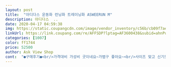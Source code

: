 ```yaml
---
layout: post 
title:  "아디다스 운동화 런닝화 트레이닝화 ASWEERUN M" 
description: 아디다스  ..
date: 2020-04-17 04:59:38 
img: https://static.coupangcdn.com/image/vendor_inventory/c56b/cb09f7ae4234dec51ca44d01c336f40a736a0eb55379b5d44d0c9a44130e.jpg 
linkUrl: https://link.coupang.com/re/AFFSDP?lptag=AF3600438&subid=ahnPublicAsk&pageKey=269464647&itemId=846475183&vendorItemId=5152410020&traceid=V0-113-dee93cf44c480b79 
categories: [1007] 
color: ff1744 
price: 52500 
author: Ask View Shop 
cont:  "●구매후기●<br/>가격대비 가성비 굿이네요~가볍구 좋아요~<br/>사이즈 맞고 신기도 편해서 잘신고있습니다~<br/>화면에서 보이는 것보다 회색에 가까워요.<br/> 사이즈는 정사이즈로 잘 맞고 러닝화답게 쿠션이 좋습니다.<br/><br/>" 
---
```

